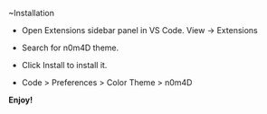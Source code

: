 ~Installation

* Open Extensions sidebar panel in VS Code. View → Extensions
* Search for n0m4D theme.
* Click Install to install it.

* Code > Preferences > Color Theme > n0m4D


**Enjoy!**

